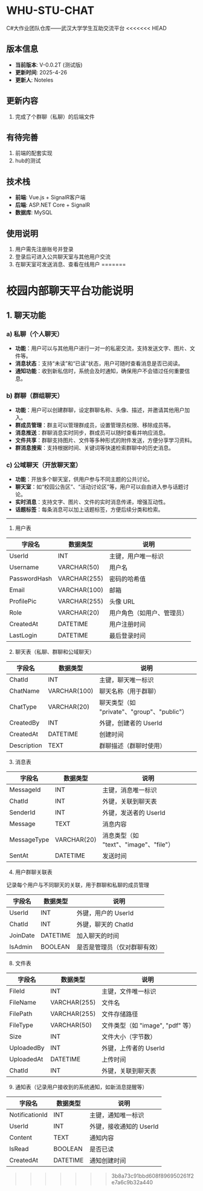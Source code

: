 # WHU-STU-CHAT
C#大作业团队仓库——武汉大学学生互助交流平台
<<<<<<< HEAD

## 版本信息
- **当前版本**: V-0.0.2T (测试版)
- **更新时间**: 2025-4-26
- **更新人**: Noteles

## 更新内容
1. 完成了个群聊（私聊）的后端文件

## 有待完善
1. 前端的配套实现
2. hub的测试

## 技术栈
- **前端**: Vue.js + SignalR客户端
- **后端**: ASP.NET Core + SignalR
- **数据库**: MySQL

## 使用说明
1. 用户需先注册账号并登录
2. 登录后可进入公共聊天室与其他用户交流
3. 在聊天室可发送消息、查看在线用户
=======
# 校园内部聊天平台功能说明

## 1. 聊天功能

### a) 私聊（个人聊天）
- **功能**：用户可以与其他用户进行一对一的私密交流，支持发送文字、图片、文件等。
- **消息状态**：支持“未读”和“已读”状态，用户可随时查看消息是否已阅读。
- **通知功能**：收到新私信时，系统会及时通知，确保用户不会错过任何重要信息。

### b) 群聊（群组聊天）
- **功能**：用户可以创建群聊，设定群聊名称、头像、描述，并邀请其他用户加入。
- **群成员管理**：群主可以管理群成员，设置管理员权限、移除成员等。
- **消息推送**：群聊消息实时同步，群成员可以随时查看并响应消息。
- **文件共享**：群聊支持图片、文件等多种形式的附件发送，方便分享学习资料。
- **群消息搜索**：支持根据时间、关键词等快速检索群聊中的历史消息。

### c) 公域聊天（开放聊天室）
- **功能**：开放多个聊天室，供用户参与不同主题的公共讨论。
- **聊天室**：如“校园公告区”、“活动讨论区”等，用户可以自由进入参与话题讨论。
- **实时消息**：支持文字、图片、文件的实时消息传递，增强互动性。
- **话题标签**：每条消息可以加上话题标签，方便后续分类和检索。

---






1. 用户表

| 字段名          | 数据类型         | 说明            |
| ------------ | ------------ | ------------- |
| UserId       | INT          | 主键，用户唯一标识     |
| Username     | VARCHAR(50)  | 用户名           |
| PasswordHash | VARCHAR(255) | 密码的哈希值        |
| Email        | VARCHAR(100) | 邮箱            |
| ProfilePic   | VARCHAR(255) | 头像 URL        |
| Role         | VARCHAR(20)  | 用户角色（如用户、管理员） |
| CreatedAt    | DATETIME     | 用户注册时间        |
| LastLogin    | DATETIME     | 最后登录时间        |

2. 聊天表（私聊、群聊和公域聊天）

| 字段名         | 数据类型         | 说明                                 |
| ----------- | ------------ | ---------------------------------- |
| ChatId      | INT          | 主键，聊天唯一标识                          |
| ChatName    | VARCHAR(100) | 聊天名称（用于群聊）                         |
| ChatType    | VARCHAR(20)  | 聊天类型（如 "private"、"group"、"public"） |
| CreatedBy   | INT          | 外键，创建者的 UserId                     |
| CreatedAt   | DATETIME     | 创建时间                               |
| Description | TEXT         | 群聊描述（群聊时使用）                        |

3. 消息表

| 字段名         | 数据类型        | 说明                            |
| ----------- | ----------- | ----------------------------- |
| MessageId   | INT         | 主键，消息唯一标识                     |
| ChatId      | INT         | 外键，关联到聊天表                     |
| SenderId    | INT         | 外键，发送者的 UserId                |
| Message     | TEXT        | 消息内容                          |
| MessageType | VARCHAR(20) | 消息类型（如 "text"、"image"、"file"） |
| SentAt      | DATETIME    | 发送时间                          |


4. 用户群聊关联表

记录每个用户与不同聊天的关联，用于群聊和私聊的成员管理

| 字段名      | 数据类型     | 说明             |
| -------- | -------- | -------------- |
| UserId   | INT      | 外键，用户的 UserId  |
| ChatId   | INT      | 外键，聊天的 ChatId  |
| JoinDate | DATETIME | 加入聊天的时间        |
| IsAdmin  | BOOLEAN  | 是否是管理员（仅对群聊有效） |

8. 文件表

| 字段名        | 数据类型         | 说明                       |
| ---------- | ------------ | ------------------------ |
| FileId     | INT          | 主键，文件唯一标识                |
| FileName   | VARCHAR(255) | 文件名                      |
| FilePath   | VARCHAR(255) | 文件存储路径                   |
| FileType   | VARCHAR(50)  | 文件类型（如 "image", "pdf" 等） |
| Size       | INT          | 文件大小（字节数）                |
| UploadedBy | INT          | 外键，上传者的 UserId           |
| UploadedAt | DATETIME     | 上传时间                     |
| ChatId     | INT          | 外键，关联到聊天表                |

9. 通知表（记录用户接收到的系统通知，如新消息提醒等）

|字段名|数据类型|说明|
|---|---|---|
|NotificationId|INT|主键，通知唯一标识|
|UserId|INT|外键，接收通知的 UserId|
|Content|TEXT|通知内容|
|IsRead|BOOLEAN|是否已读|
|CreatedAt|DATETIME|通知创建时间|
>>>>>>> 3b8a73c91bbd608f896950261f2e7a6c9b32a440
